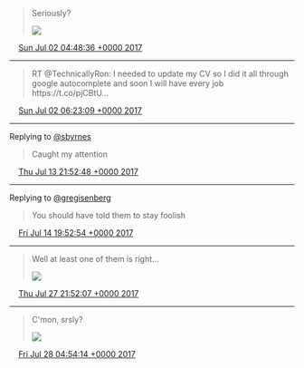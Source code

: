 > Seriously? 
> 
> ![](../../media/881374022092505088-DDtE3VqVYAABbvB.jpg)

<img src="../../media/tweet.ico" width="12" /> [Sun Jul 02 04:48:36 +0000 2017](https://twitter.com/adambreckler/status/881374022092505088)

----

> RT @TechnicallyRon: I needed to update my CV so I did it all through google autocomplete and soon I will have every job https://t\.co/pjCBtU…

<img src="../../media/tweet.ico" width="12" /> [Sun Jul 02 06:23:09 +0000 2017](https://twitter.com/adambreckler/status/881397816370712576)

----

Replying to [@sbyrnes](https://twitter.com/sbyrnes/status/885265989310357504)

> Caught my attention

<img src="../../media/tweet.ico" width="12" /> [Thu Jul 13 21:52:48 +0000 2017](https://twitter.com/adambreckler/status/885618034815062017)

----

Replying to [@gregisenberg](https://twitter.com/gregisenberg/status/885941220073119744)

> You should have told them to stay foolish

<img src="../../media/tweet.ico" width="12" /> [Fri Jul 14 19:52:54 +0000 2017](https://twitter.com/adambreckler/status/885950249772081152)

----

> Well at least one of them is right\.\.\. 
> 
> ![](../../media/890691294443347968-DFxe_yRVYAA5z0s.jpg)

<img src="../../media/tweet.ico" width="12" /> [Thu Jul 27 21:52:07 +0000 2017](https://twitter.com/adambreckler/status/890691294443347968)

----

> C'mon, srsly? 
> 
> ![](../../media/890797523832418304-DFy_nvKUIAEaU95.jpg)

<img src="../../media/tweet.ico" width="12" /> [Fri Jul 28 04:54:14 +0000 2017](https://twitter.com/adambreckler/status/890797523832418304)